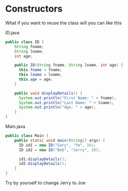 # Constructors

What if you want to reuse the class will you can like this

ID.java
```java
public class ID {
    String fname;
    String lname;
    int age;

    public ID(String fname, String lname, int age) { 
      this.fname = fname; 
      this.lname = lname;
      this.age = age;
    }

    public void displayDetails() {
      System.out.println("First Name: " + fname);
      System.out.println("Last Name: " + lname);
      System.out.println("Age: " + age);
    }
}
```

Main.java
```java
public class Main {
    public static void main(String[] args) {
      ID id1 = new ID("Gary", "Ye", 16);
      ID id2 = new ID("Bob", "Jerry", 20);

      id1.displayDetails();
      id2.displayDetails();
    }
}
```

Try by yourself to change Jerry to Joe
